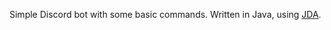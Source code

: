 Simple Discord bot with some basic commands. Written in Java, using [JDA](https://github.com/DV8FromTheWorld/JDA).